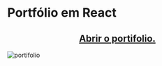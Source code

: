 # Portfólio em React

<h2 align="center"><a href="https://iagoluancj.github.io/Portifolio-React/">Abrir o portifolio.</a></h2>

![portifolio](https://github.com/iagoluancj/Portifolio-React/assets/86308522/71961160-bd20-428c-9e1f-aeb9cf90295c)
